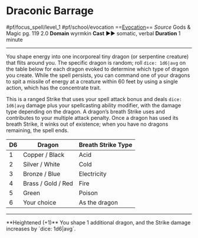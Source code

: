 # Draconic Barrage
#pf/focus_spell/level_1 #pf/school/evocation 
==[Evocation](../../../Traits/Evocation.md)==
*Source* Gods & Magic pg. 119 2.0
**Domain** wyrmkin
**Cast** ►► somatic, verbal
**Duration** 1 minute

---
You shape energy into one incorporeal tiny dragon (or serpentine creature) that flits around you. The specific dragon is random; roll `dice: 1d6|avg` on the table below for each dragon evoked to determine which type of dragon you create. While the spell persists, you can command one of your dragons to spit a missile of energy at a creature within 60 feet by using a single action, which has the concentrate trait.

This is a ranged Strike that uses your spell attack bonus and deals `dice: 1d6|avg` damage plus your spellcasting ability modifier, with the damage type depending on the dragon. A dragon’s breath Strike uses and contributes to your multiple attack penalty. Once a dragon has used its breath Strike, it winks out of existence; when you have no dragons remaining, the spell ends.

| D6  | Dragon             | Breath Strike Type |
| --- | ------------------ | ------------------ |
| 1   | Copper / Black     | Acid               |
| 2   | Silver / White     | Cold               |
| 3   | Bronze / Blue      | Electricity        |
| 4   | Brass / Gold / Red | Fire               |
| 5   | Green              | Poison             |
| 6   | Your choice        | As the dragon                   |

<hr>
**Heightened (+1)** You shape 1 additional dragon, and the Strike damage increases by `dice: 1d6|avg`.